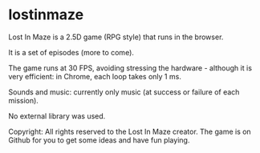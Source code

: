 # lostinmaze

Lost In Maze is a 2.5D game (RPG style) that runs in the browser.

It is a set of episodes (more to come).

The game runs at 30 FPS, avoiding stressing the hardware - although it is very efficient: in Chrome, each loop takes only 1 ms. 

Sounds and music: currently only music (at success or failure of each mission).

No external library was used.

Copyright: All rights reserved to the Lost In Maze creator. The game is on Github for you to get some ideas and have fun playing.
